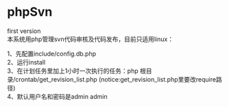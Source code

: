 # phpSvn
first version<br>
本系统用php管理svn代码审核及代码发布，目前只适用linux：<br>

1、先配置include/config.db.php<br>
2、运行install<br>
3、在计划任务里加上1小时一次执行的任务：php 根目录/crontab/get_revision_list.php (notice:get_revision_list.php里要改require路径)<br>
4、默认用户名和密码是admin admin<br>
